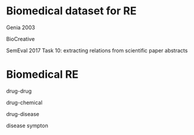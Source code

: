 # Biomedical dataset for RE

Genia 2003

BioCreative

SemEval 2017 Task 10: extracting relations from scientific paper abstracts

# Biomedical RE

drug-drug

drug-chemical

drug-disease

disease sympton 
